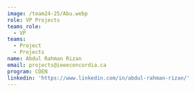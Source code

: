 ```yaml
---
image: /team24-25/Abu.webp
role: VP Projects
teams_role:
  - VP
teams:
  - Project
  - Projects
name: Abdul Rahman Rizan
email: projects@ieeeconcordia.ca
program: COEN
linkedin: 'https://www.linkedin.com/in/abdul-rahman-rizan/'
---
```


